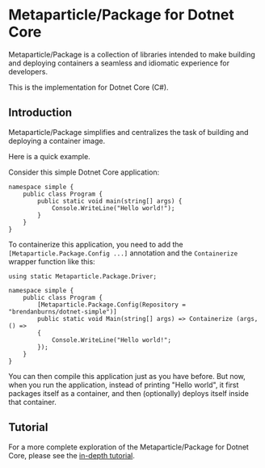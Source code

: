 # Metaparticle/Package for Dotnet Core
Metaparticle/Package is a collection of libraries intended to 
make building and deploying containers a seamless and idiomatic
experience for developers.

This is the implementation for Dotnet Core (C#).

## Introduction
Metaparticle/Package simplifies and centralizes the task of
building and deploying a container image.

Here is a quick example.

Consider this simple Dotnet Core application:

```dotnet
namespace simple {
    public class Program {
        public static void main(string[] args) {
            Console.WriteLine("Hello world!");
        }
    }
}
```

To containerize this application, you need to add the `[Metaparticle.Package.Config ...]` annotation and the `Containerize` wrapper function
like this:

```dotnet
using static Metaparticle.Package.Driver;

namespace simple {
	public class Program {
        [Metaparticle.Package.Config(Repository = "brendanburns/dotnet-simple")] 
        public static void Main(string[] args) => Containerize (args, () =>
        {
			Console.WriteLine("Hello world!";
        });
    }
}
```

You can then compile this application just as you have before.
But now, when you run the application, instead of printing "Hello world", it first packages itself as a container, and
then (optionally) deploys itself inside that container.

## Tutorial
For a more complete exploration of the Metaparticle/Package for Dotnet Core, please see the [in-depth tutorial](tutorial.md).